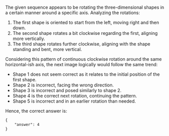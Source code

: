 The given sequence appears to be rotating the three-dimensional shapes in a certain manner around a specific axis. Analyzing the rotations:

1. The first shape is oriented to start from the left, moving right and then down.
2. The second shape rotates a bit clockwise regarding the first, aligning more vertically.
3. The third shape rotates further clockwise, aligning with the shape standing and bent, more vertical.

Considering this pattern of continuous clockwise rotation around the same horizontal-ish axis, the next image logically would follow the same trend:

- Shape 1 does not seem correct as it relates to the initial position of the first shape.
- Shape 2 is incorrect, facing the wrong direction.
- Shape 3 is incorrect and posed similarly to shape 2.
- Shape 4 is the correct next rotation, continuing the pattern.
- Shape 5 is incorrect and in an earlier rotation than needed.

Hence, the correct answer is:

```
{
    "answer": 4
}
```